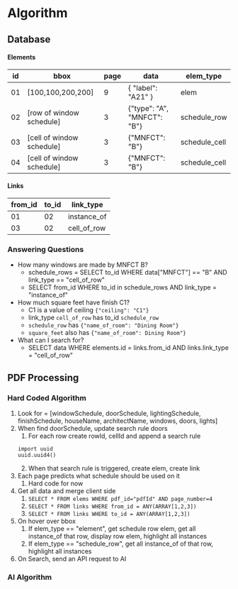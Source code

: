 # Algorithm

## Database
#### Elements
| id | bbox     | page | data | elem_type |
| -- | -------- | ---- | ---- | --------- |
| 01 | [100,100,200,200] | 9    | { "label": "A21" } | elem |
| 02 | [row of window schedule] | 3 | {"type": "A", "MNFCT": "B"} | schedule_row |
| 03 | [cell of window schedule] | 3 | {"MNFCT": "B"} | schedule_cell |
| 04 | [cell of window schedule] | 3 | {"MNFCT": "B"} | schedule_cell |

#### Links
| from_id | to_id | link_type |
| ------- | ----- | --------- |
| 01      | 02    | instance_of |
| 03      | 02    | cell_of_row |

### Answering Questions
- How many windows are made by MNFCT B?
  - schedule_rows = SELECT to_id WHERE data["MNFCT"] == "B" AND link_type == "cell_of_row"
  - SELECT from_id WHERE to_id in schedule_rows AND link_type = "instance_of"
- How much square feet have finish C1?
  - C1 is a value of ceiling `{"ceiling": "C1"}`
  - link_type `cell_of_row` has to_id `schedule_row`
  - `schedule_row` has `{"name_of_room": "Dining Room"}`
  - `square_feet` also has `{"name_of_room": Dining Room"}`
- What can I search for?
  - SELECT data WHERE elements.id = links.from_id AND links.link_type = "cell_of_row"


## PDF Processing
### Hard Coded Algorithm
1. Look for = [windowSchedule, doorSchedule, lightingSchedule, finishSchedule, houseName, architectName, windows, doors, lights]
2. When find doorSchedule, update search rule doors
   1. For each row create rowId, cellId and append a search rule
   ```python3
   import uuid
   uuid.uuid4()
   ```
   2. When that search rule is triggered, create elem, create link
3. Each page predicts what schedule should be used on it
   1. Hard code for now
4. Get all data and merge client side
   1. `SELECT * FROM elems WHERE pdf_id="pdfId" AND page_number=4`
   2. `SELECT * FROM links WHERE from_id = ANY(ARRAY[1,2,3])`
   3. `SELECT * FROM links WHERE to_id = ANY(ARRAY[1,2,3])`
5. On hover over bbox
   1. If elem_type == "element", get schedule row elem, get all instance_of that row, display row elem, highlight all instances
   2. If elem_type == "schedule_row", get all instance_of of that row, highlight all instances
6. On Search, send an API request to AI

### AI Algorithm
